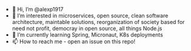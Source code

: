 - 👋 Hi, I’m @alexp1917
- 👀 I’m interested in microservices, open source, clean software architecture,
maintable solutions, reorganization of society based for need not profit,
democray in open source, all things Node.js
- 🌱 I’m currently learning Spring, Micronaut, K8s deployments
- 📫 How to reach me - open an issue on this repo!

<!---
alexp1917/alexp1917 is a ✨ special ✨ repository because its `README.md` (this file) appears on your GitHub profile.
You can click the Preview link to take a look at your changes.
--->
